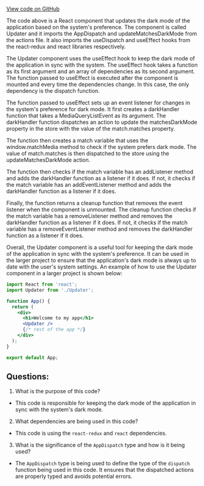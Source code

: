 [View code on GitHub](zoo-labs/zoo/blob/master/core/src/state/user/updater.tsx)

The code above is a React component that updates the dark mode of the application based on the system's preference. The component is called Updater and it imports the AppDispatch and updateMatchesDarkMode from the actions file. It also imports the useDispatch and useEffect hooks from the react-redux and react libraries respectively.

The Updater component uses the useEffect hook to keep the dark mode of the application in sync with the system. The useEffect hook takes a function as its first argument and an array of dependencies as its second argument. The function passed to useEffect is executed after the component is mounted and every time the dependencies change. In this case, the only dependency is the dispatch function.

The function passed to useEffect sets up an event listener for changes in the system's preference for dark mode. It first creates a darkHandler function that takes a MediaQueryListEvent as its argument. The darkHandler function dispatches an action to update the matchesDarkMode property in the store with the value of the match.matches property.

The function then creates a match variable that uses the window.matchMedia method to check if the system prefers dark mode. The value of match.matches is then dispatched to the store using the updateMatchesDarkMode action.

The function then checks if the match variable has an addListener method and adds the darkHandler function as a listener if it does. If not, it checks if the match variable has an addEventListener method and adds the darkHandler function as a listener if it does.

Finally, the function returns a cleanup function that removes the event listener when the component is unmounted. The cleanup function checks if the match variable has a removeListener method and removes the darkHandler function as a listener if it does. If not, it checks if the match variable has a removeEventListener method and removes the darkHandler function as a listener if it does.

Overall, the Updater component is a useful tool for keeping the dark mode of the application in sync with the system's preference. It can be used in the larger project to ensure that the application's dark mode is always up to date with the user's system settings. An example of how to use the Updater component in a larger project is shown below:

```jsx
import React from 'react';
import Updater from './Updater';

function App() {
  return (
    <div>
      <h1>Welcome to my app</h1>
      <Updater />
      {/* rest of the app */}
    </div>
  );
}

export default App;
```
## Questions: 
 1. What is the purpose of this code?
- This code is responsible for keeping the dark mode of the application in sync with the system's dark mode.

2. What dependencies are being used in this code?
- This code is using the `react-redux` and `react` dependencies.

3. What is the significance of the `AppDispatch` type and how is it being used?
- The `AppDispatch` type is being used to define the type of the `dispatch` function being used in this code. It ensures that the dispatched actions are properly typed and avoids potential errors.